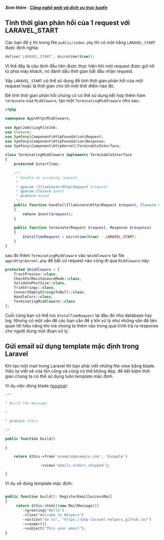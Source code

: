 ***Xem thêm*** : [***Công nghệ web và dịch vụ trực tuyến***](https://www.tailieubkhn.com/2021/10/cong-nghe-web-va-dich-vu-truc-tuyen.html)
## Tính thời gian phản hồi của 1 request với LARAVEL_START

Các bạn để ý thì trong file `public/index.php` thì có một hằng `LARAVEL_START` được định nghĩa: 

```php
define('LARAVEL_START', microtime(true));
```

Vì thế đây là câu lệnh đầu tiên được thực hiện khi một request được gửi tới từ phía máy khách, nó đánh dấu thời gian bắt đầu nhận request.

Vậy `LARAVEL_START` có thể sử dụng để tính thời gian phản hồi của một request hoặc là thời gian cho tới một thời điểm nào đó.

Để tính thời gian phản hồi chúng có có thể sử dụng kết hợp thêm hàm `terminate` của `Middleware`, tạo một `TerminatingMiddleware` như sau: 

```php
<?php  
  
namespace App\Http\Middleware;  
  
use App\Jobs\LogFileJob;  
use Closure;  
use Symfony\Component\HttpFoundation\Request;  
use Symfony\Component\HttpFoundation\Response;  
use Symfony\Component\HttpKernel\TerminableInterface;  
  
class TerminatingMiddleware implements TerminableInterface  
{  
    protected $startTime;  
  
    /**  
     * Handle an incoming request.     
	 *     
	 * @param \Illuminate\Http\Request $request  
     * @param Closure $next  
     * @return mixed  
     */    
	public function handle(\Illuminate\Http\Request $request, Closure $next)  
    {        
		return $next($request);  
    }  
  
    public function terminate(Request $request, Response $response)  
    {        
		$totalTimeRequest = microtime(true) - LARAVEL_START;
    }
}
```

sau đó thêm `TerminatingMiddleware` vào `$middleware` tại file `app\Http\Kernel.php` để bất cứ request nào cũng đi qua `Middleware` này: 

```php
protected $middleware = [  
    TrustProxies::class,  
    CheckForMaintenanceMode::class,  
    ValidatePostSize::class,  
    TrimStrings::class,  
    ConvertEmptyStringsToNull::class,  
    HandleCors::class,  
    TerminatingMiddleware::class  
];
```

Cuối cùng bạn có thể lưu `$totalTimeRequest` lại đâu đó như database hay log. Nhưng có một vấn đề các bạn cần để ý khi xử lý như những vấn đề liên quan tới hiệu năng khi mà chúng ta thêm vào trong quá trình trả ra response cho người dùng một đoạn xử lý.

## Gửi email sử dụng template mặc định trong Laravel

Khi tạo một mail trong Laravel thì bạn phải viết những file view bằng blade. Việc tự viết sẽ vừa tốn công và cũng có thể không đẹp, để tiết kiệm thời gian chúng ta có thể sử dụng luôn template măc định.

Ví dụ việc dùng blade ([source](https://laravel.com/docs/9.x/mail#configuring-the-sender)): 

```php
/**

* Build the message.

*

* @return $this

*/

public function build()

{

	return $this->from('example@example.com', 'Example')

				->view('emails.orders.shipped');

}
```


Ví dụ về dùng template mặc định: 

```php

public function build(): RegisterEmailSuccessMail  
{  
	 return $this->html((new MailMessage())  
	 	->greeting("Hello")  
	 	->line("Welcome to Helpers")  
	 	->action("Go to", "https://php-laravel-helpers.github.io/")  
	 	->render())  
	 	->subject("This your email");  
}
```
